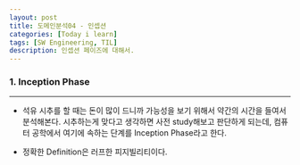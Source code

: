 ```yaml
---
layout: post
title: 도메인분석04 - 인셉션
categories: [Today i learn]
tags: [SW Engineering, TIL]
description: 인셉션 페이즈에 대해서.
---
```


### 1. Inception Phase

---

- 석유 시추를 할 때는 돈이 많이 드니까 가능성을 보기 위해서 약간의 시간을 들여서 분석해본다. 시추하는게 맞다고 생각하면 사전 study해보고 판단하게 되는데, 컴퓨터 공학에서 여기에 속하는 단계를 Inception Phase라고 한다.

- 정확한 Definition은 러프한 피지빌리티이다.

